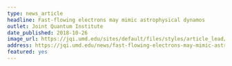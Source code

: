 ```yaml
---
type: news_article
headline: Fast-flowing electrons may mimic astrophysical dynamos
outlet: Joint Quantum Institute
date_published: 2018-10-26
image_url: https://jqi.umd.edu/sites/default/files/styles/article_lead/public/images/dynamo_galitski1-blue-gallery.jpg?itok=WJoRxWaS
address: https://jqi.umd.edu/news/fast-flowing-electrons-may-mimic-astrophysical-dynamos
featured: yes
---
```

